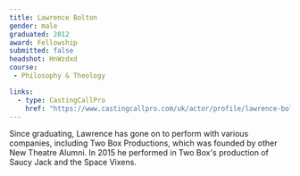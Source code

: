```yaml
---
title: Lawrence Bolton
gender: male
graduated: 2012
award: Fellowship
submitted: false
headshot: HnWzdxd
course:
 - Philosophy & Theology

links:
  - type: CastingCallPro
    href: "https://www.castingcallpro.com/uk/actor/profile/lawrence-bolton-1"
---
```


Since graduating, Lawrence has gone on to perform with various companies, including Two Box Productions, which was founded by other New Theatre Alumni. In 2015 he performed in Two Box's production of Saucy Jack and the Space Vixens.